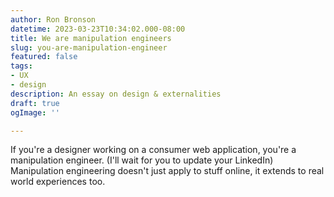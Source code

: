 ```yaml
---
author: Ron Bronson
datetime: 2023-03-23T10:34:02.000-08:00
title: We are manipulation engineers
slug: you-are-manipulation-engineer
featured: false
tags:
- UX
- design
description: An essay on design & externalities
draft: true
ogImage: ''

---
```

If you're a designer working on a consumer web application, you're a manipulation engineer. (I'll wait for you to update your LinkedIn)
Manipulation engineering doesn't just apply to stuff online, it extends to real world experiences too. 
